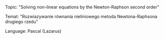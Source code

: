 Topic: "Solving non-linear equations by the Newton-Raphson second order"

Temat: "Rozwiazywanie równania nieliniowego metoda Newtona-Raphsona drugiego rzedu"

Language: Pascal (Lazarus)
